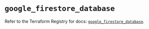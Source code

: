 # `google_firestore_database`

Refer to the Terraform Registry for docs: [`google_firestore_database`](https://registry.terraform.io/providers/hashicorp/google-beta/6.49.0/docs/resources/google_firestore_database).
